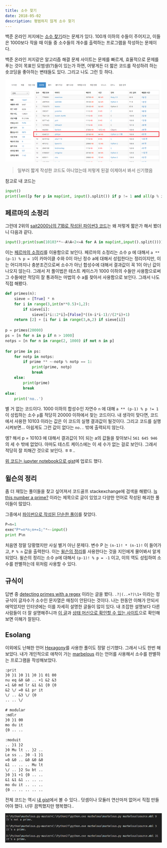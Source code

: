 ```yaml
---
title: 소수 찾기
date: 2018-05-02
description: 평범하지 않게 소수 찾기
---
```


백준 온라인 저지에는 [소수 찾기](https://www.acmicpc.net/problem/1978)라는 문제가 있다. 100개 이하의 수들이 주어지고, 이들은 1000보다 작을 때 이들 중 소수들의 개수를 출력하는 프로그램을 작성하는 문제이다.

백준 온라인 저지같은 알고리즘 해결 문제 사이트는 문제를 빠르게, 효율적으로 문제를 푸는 것이 목표인 모범생(?)들이 있는가 하면, 어떻게든 더 짧은 코드를 작성하려 하는 숏코딩을 좋아하는 변태들도 있다. 그리고 나도 그런 듯 하다.

![rank](./shortcode.png)

> 일부러 짧게 작성한 코드도 아니었는데 저렇게 된걸 이제야서 봐서 신기했음

참고로 내 코드는

```python
input()
print(len([p for p in map(int, input().split()) if p != 1 and all(p % i for i in range(2, p))]))
```

## 페르마의 소정리

그런데 2위의 [sait2000님의 71B로 작성된 파이썬3 코드](https://www.acmicpc.net/source/4897920)는 왜 저렇게 짧은가 해서 봤더니 다음과 같다.

```python
input();print(sum(10103**~-A%A<2<=A for A in map(int,input().split())))
```

이는 [페르마의 소정리](https://ko.wikipedia.org/wiki/%ED%8E%98%EB%A5%B4%EB%A7%88%EC%9D%98_%EC%86%8C%EC%A0%95%EB%A6%AC)를 이용함으로 보인다. 페르마의 소정리는 소수 p 에 대해서 `a ** (p-1) % p = 1`이 카마이클 수와 0이 아닌 정수 a에 대해서 성립한다는 정리이지만, 이는 어디까지나 충분조건으로써 소수가 아닌 합성수에 대해서 결과값이 꼭 1이 아닌 값이 나오지 않는다.
그래서 저 풀이법은 테스트 케이스가 1000 이하의 수들만 사용함으로써 그 수들에만 적당히 잘 통과하는 마법의 수 a를 찾아서 사용함으로 보인다. 그래서 나도 직접 해봤다.

```python
def primes(n):
    sieve = [True] * n
    for i in range(3,int(n**0.5)+1,2):
        if sieve[i]:
            sieve[i*i::2*i]=[False]*((n-i*i-1)//(2*i)+1)
    return [2] + [i for i in range(3,n,2) if sieve[i]]

p = primes(20000)
ps = [n for n in p if n > 1000]
notps = [n for n in range(2, 1000) if not n in p]

for prime in ps:
    for notp in notps:
        if prime ** ~-notp % notp == 1:
            print(prime, notp)
            break
    else:
        print(prime)
        break
else:
    print('no..')
```

별 거 없는 코드이다. 1000 이하의 합성수인 자연수 `n` 에 대해 `a ** (p-1) % p != 1` 이 성립하는 소수 `p`를 적당히 20000 이하에서 찾는 코드이다. 내 생각이 맞다면, 코드에서 사용한 10103 이라는 값은 이 코드의 실행 결과값이 될것이다. 그리고 코드를 실행시켜보면... 아쉽게도 그런 값이 없다는 `no..` 밖에 출력되지 않는다.

엥? 해서 p = 10103 에 대해서 결과값이 1이 되는 a의 값들을 찾아보니 `561 645 946` 의 세 수 밖에 없었다. 아마도 테스트 케이스에는 이 세 수가 없는 걸로 보인다. 그래서 적당히 잘 피해간 것으로 보인다. ㅎㅎ..

[위 코드는 jupyter notebook으로 gist](https://gist.github.com/phillyai/1b167ca6df5c250f45e8834dc228b0d5)에 업로드 했다.


## 윌슨의 정리

좀 더 재밌는 풀이들을 찾고 싶어져서 코드골프 stackexchange에 검색을 해봤다.
[Is this number a prime?](https://codegolf.stackexchange.com/questions/57617/is-this-number-a-prime?utm_medium=organic&utm_source=google_rich_qa&utm_campaign=google_rich_qa) 이라는 제목으로 글이 있었고 다양한 언어로 작성된 해괴한 풀이들이 많았다.

그중에서 [파이썬으로 작성된 단순한 풀이](https://codegolf.stackexchange.com/a/58114)를 찾았다.

```python
P=n=1
exec"P*=n*n;n+=1;"*~-input()
print P%n
```

처음엔 정말 당황했지만 사실 별거 아닌 문제다. 변수 P 는 `(n-1)! * (n-1)!` 이 들어가고, `P % n` 값을 출력한다. 이는 [윌슨의 정리](https://ko.wikipedia.org/wiki/%EC%9C%8C%EC%8A%A8%EC%9D%98_%EC%A0%95%EB%A6%AC)를 사용한다는 것을 지인에게 물어봐서 알게 되었다. 윌슨의 정리는 소수 p에 대해서 `(p-1)! % p = -1` 이고, 이의 역도 성립하여 소수를 판별하는데 위처럼 사용할 수 있다.


## 규식이

답변 중 [detecting primes with a regex](https://stackoverflow.com/questions/2795065/how-to-determine-if-a-number-is-a-prime-with-regex) 이라는 글을 봤다. `.?|(..+?)\1+` 이라는 정규식이 글자수가 소수인 문자열은 매칭이 안된다는 것이다. 나는 한동안 이해가 안되서 애먹었지만 인터넷에는 이를 자세히 설명한 글들이 많이 있다. 내 조잡한 설명보다 다른 사람들이 더 잘 설명해주니까 [이 글](https://iluxonchik.github.io/regular-expression-check-if-number-is-prime/)과 [상태 머신으로 확인할 수 있는 사이트](https://www.debuggex.com/r/yKwWjANf5KZ4syyW)으로 확인해보면 이해가 잘된다.


## Esolang

이외에도 난해한 언어 [Hexagony](https://codegolf.stackexchange.com/a/58347)를 사용한 풀이도 정말 신기했다. 그래서 나도 한번 해보았다. 내가 개인적으로 애착이 가는 [marbelous](https://github.com/phillyai/marbelous-docs-korean) 라는 언어를 사용해서 소수를 판별하는 프로그램을 작성해보았다.

```marbelous
:prit
}0 }1 }0 }1 }0 }1 01 00
nu eq &0 &0 .. +1 &2 &3
=1 &0 md lr &1 &1 {0 {0
&2 \/ =0 &1 pr it
\/ .. &3 \/ {0
.. .. \/

# modular
:mdlr
}0 }1 00
mo du it
{0 .. ..

:moduit
.. }1 }2 
}0 Mu lt .. }2 .. 
Le ss .. }0 -1 }1
=0 &0 .. &0 &0 &0
&1 .. .. .. Mu lt
\/ .. }2 Su bt ..
}0 }1 +1 {0 .. ..
&1 &1 &1 .. .. ..
mo du it .. .. ..
{0 .. .. .. .. ..
```

전체 코드는 역시 [내 gist](https://gist.github.com/phillyai/2dc30936f71231a029f07eb3a981c052)에서 볼 수 있다.. 덧셈이나 모듈러 연산마저 없어서 직접 만들어야 했다. 너무 끔찍했지만 행복했다..

![marbelous](./marbelous.png)